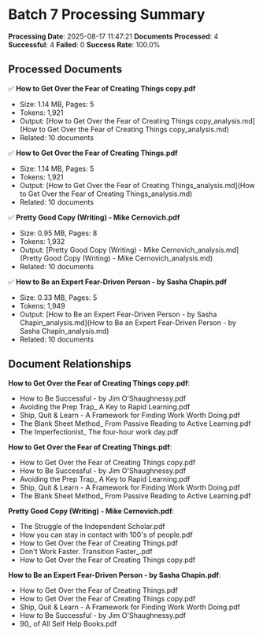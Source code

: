 # Batch 7 Processing Summary

**Processing Date**: 2025-08-17 11:47:21
**Documents Processed**: 4
**Successful**: 4
**Failed**: 0
**Success Rate**: 100.0%

## Processed Documents

✅ **How to Get Over the Fear of Creating Things copy.pdf**
   - Size: 1.14 MB, Pages: 5
   - Tokens: 1,921
   - Output: [How to Get Over the Fear of Creating Things copy_analysis.md](How to Get Over the Fear of Creating Things copy_analysis.md)
   - Related: 10 documents

✅ **How to Get Over the Fear of Creating Things.pdf**
   - Size: 1.14 MB, Pages: 5
   - Tokens: 1,921
   - Output: [How to Get Over the Fear of Creating Things_analysis.md](How to Get Over the Fear of Creating Things_analysis.md)
   - Related: 10 documents

✅ **Pretty Good Copy (Writing) - Mike Cernovich.pdf**
   - Size: 0.95 MB, Pages: 8
   - Tokens: 1,932
   - Output: [Pretty Good Copy (Writing) - Mike Cernovich_analysis.md](Pretty Good Copy (Writing) - Mike Cernovich_analysis.md)
   - Related: 10 documents

✅ **How to Be an Expert Fear-Driven Person - by Sasha Chapin.pdf**
   - Size: 0.33 MB, Pages: 5
   - Tokens: 1,949
   - Output: [How to Be an Expert Fear-Driven Person - by Sasha Chapin_analysis.md](How to Be an Expert Fear-Driven Person - by Sasha Chapin_analysis.md)
   - Related: 10 documents

## Document Relationships

**How to Get Over the Fear of Creating Things copy.pdf**:
  - How to Be Successful - by Jim O'Shaughnessy.pdf
  - Avoiding the Prep Trap_ A Key to Rapid Learning.pdf
  - Ship, Quit & Learn - A Framework for Finding Work Worth Doing.pdf
  - The Blank Sheet Method_ From Passive Reading to Active Learning.pdf
  - The Imperfectionist_ The four-hour work day.pdf

**How to Get Over the Fear of Creating Things.pdf**:
  - How to Get Over the Fear of Creating Things copy.pdf
  - How to Be Successful - by Jim O'Shaughnessy.pdf
  - Avoiding the Prep Trap_ A Key to Rapid Learning.pdf
  - Ship, Quit & Learn - A Framework for Finding Work Worth Doing.pdf
  - The Blank Sheet Method_ From Passive Reading to Active Learning.pdf

**Pretty Good Copy (Writing) - Mike Cernovich.pdf**:
  - The Struggle of the Independent Scholar.pdf
  - How you can stay in contact with 100's of people.pdf
  - How to Get Over the Fear of Creating Things.pdf
  - Don't Work Faster. Transition Faster_.pdf
  - How to Get Over the Fear of Creating Things copy.pdf

**How to Be an Expert Fear-Driven Person - by Sasha Chapin.pdf**:
  - How to Get Over the Fear of Creating Things.pdf
  - How to Get Over the Fear of Creating Things copy.pdf
  - Ship, Quit & Learn - A Framework for Finding Work Worth Doing.pdf
  - How to Be Successful - by Jim O'Shaughnessy.pdf
  - 90_ of All Self Help Books.pdf
